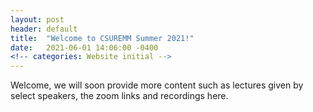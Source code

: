 ```yaml
---
layout: post
header: default
title:  "Welcome to CSUREMM Summer 2021!"
date:   2021-06-01 14:06:00 -0400
<!-- categories: Website initial -->
---
```

Welcome, we will soon provide more content such as lectures given by select speakers, the zoom links and recordings here.
